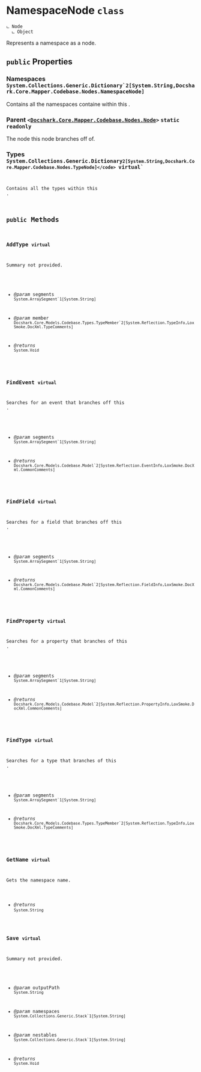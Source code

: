 # NamespaceNode `class`

```
ட Node
  ட Object
```

Represents a namespace as a node.

## `public` Properties

### Namespaces <code title="comments here">System.Collections.Generic.Dictionary`2[System.String,Docshark.Core.Mapper.Codebase.Nodes.NamespaceNode]</code>

Contains all the namespaces containe within this <see cref="T:Docshark.Core.Mapper.Codebase.Nodes.NamespaceNode" />.

### Parent <code><<a href="./Node.md">Docshark.Core.Mapper.Codebase.Nodes.Node</a>></code> `static` `readonly`

The node this node branches off of.

### Types <code title="comments here">System.Collections.Generic.Dictionary`2[System.String,Docshark.Core.Mapper.Codebase.Nodes.TypeNode]</code> `virtual`

Contains all the types within this <see cref="T:Docshark.Core.Mapper.Codebase.Nodes.NamespaceNode" />.



## `public` Methods

### AddType `virtual`

Summary not provided.

- *@param* segments <code title="comments here">System.ArraySegment`1[System.String]</code>
- *@param* member <code title="comments here">Docshark.Core.Models.Codebase.Types.TypeMember`2[System.Reflection.TypeInfo,LoxSmoke.DocXml.TypeComments]</code>

- *@returns* <code title="comments here">System.Void</code>

### FindEvent `virtual`

Searches for an event that branches off this <see cref="T:Docshark.Core.Mapper.Codebase.Nodes.NamespaceNode" />.

- *@param* segments <code title="comments here">System.ArraySegment`1[System.String]</code>

- *@returns* <code title="comments here">Docshark.Core.Models.Codebase.Model`2[System.Reflection.EventInfo,LoxSmoke.DocXml.CommonComments]</code>

### FindField `virtual`

Searches for a field that branches off this <see cref="T:Docshark.Core.Mapper.Codebase.Nodes.NamespaceNode" />.

- *@param* segments <code title="comments here">System.ArraySegment`1[System.String]</code>

- *@returns* <code title="comments here">Docshark.Core.Models.Codebase.Model`2[System.Reflection.FieldInfo,LoxSmoke.DocXml.CommonComments]</code>

### FindProperty `virtual`

Searches for a property that branches of this <see cref="T:Docshark.Core.Mapper.Codebase.Nodes.NamespaceNode" />.

- *@param* segments <code title="comments here">System.ArraySegment`1[System.String]</code>

- *@returns* <code title="comments here">Docshark.Core.Models.Codebase.Model`2[System.Reflection.PropertyInfo,LoxSmoke.DocXml.CommonComments]</code>

### FindType `virtual`

Searches for a type that branches of this <see cref="T:Docshark.Core.Mapper.Codebase.Nodes.NamespaceNode" />.

- *@param* segments <code title="comments here">System.ArraySegment`1[System.String]</code>

- *@returns* <code title="comments here">Docshark.Core.Models.Codebase.Types.TypeMember`2[System.Reflection.TypeInfo,LoxSmoke.DocXml.TypeComments]</code>

### GetName `virtual`

Gets the namespace name.

- *@returns* <code title="comments here">System.String</code>

### Save `virtual`

Summary not provided.

- *@param* outputPath <code title="comments here">System.String</code>
- *@param* namespaces <code title="comments here">System.Collections.Generic.Stack`1[System.String]</code>
- *@param* nestables <code title="comments here">System.Collections.Generic.Stack`1[System.String]</code>

- *@returns* <code title="comments here">System.Void</code>